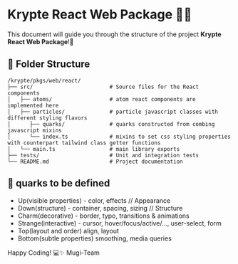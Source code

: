 # Krypte React Web Package 📁✨

This document will guide you through the structure of the project **Krypte React Web Package**!🚀

## 📂 Folder Structure
```
/krypte/pkgs/web/react/
├── src/                        # Source files for the React components
│   ├── atoms/                  # atom react components are implemented here
│   ├── particles/              # particle javascript classes with different styling flavors
│      ├── quarks/              # quarks constructed from combing javascript mixins 
│      └── index.ts             # mixins to set css styling properties with counterpart tailwind class getter functions
│   └── main.ts                 # main library exports
├── tests/                      # Unit and integration tests
└── README.md                   # Project documentation
```

## 🌌 quarks to be defined 
- Up(visible properties) - color, effects // Appearance
- Down(structure) - container, spacing, sizing // Structure
- Charm(decorative) - border, typo, transitions & animations
- Strange(interactive) - cursor, hover/focus/active/..., user-select, form
- Top(layout and order) align, layout
- Bottom(subtle properties) smoothing, media queries

Happy Coding! 💻✨
Mugi-Team
